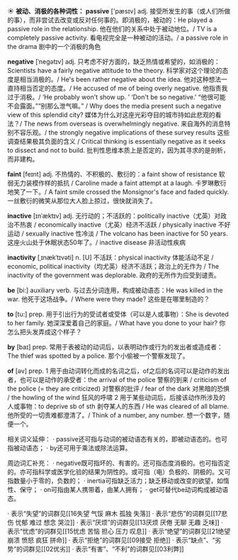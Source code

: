 ☀ <span class="category">**被动、消极的各种词性：**</span>
<span class="vocabulary">**passive**</span> ['pæsɪv] 
<span class="definition">adj. 接受所发生的事（或人们所做的事），而非尝试去改变或反对任何事的。即消极的，被动的：</span>He played a passive role in the relationship. 他在他们的关系中处于被动地位。/ TV is a completely passive activity. 看电视完全是一种被动的活动。/ a passive role in the drama 剧中的一个消极的角色

<span class="vocabulary">**negative**</span> [ˈnegətɪv]
<span class="definition">adj. 只考虑不好方面的，缺乏热情或希望的，如消极的：</span>Scientists have a fairly negative attitude to the theory. 科学家对这个理论的态度是相当消极的。/ He's been rather negative about the idea. 他对这种想法一直持相当否定的态度。/ He accused of me of being overly negative. 他指责我过于消极。/ ‘He probably won't show up. ’ ‘Don't be so negative.’ “他很可能不会露面。”“别那么泄气嘛。” / Why does the media present such a negative view of this splendid city? 媒体为什么对这座光彩夺目的城市持如此悲观的看法？/ The news from overseas is overwhelmingly negative. 来自海外的消息特别不容乐观。/ the strongly negative implications of these survey results 这些调查结果极其负面的含义 / Critical thinking is essentially negative as it seeks to dissect and not to build. 批判性思维本质上是否定的，因为其寻求的是剖析，而非建构。
           
<span class="vocabulary">**faint**</span> [feɪnt]
<span class="definition">adj. 不热情的、不积极的、敷衍的：</span>a faint show of resistance 软弱无力装模作样的抵抗 / Caroline made a faint attempt at a laugh. 卡罗琳敷衍地笑了一下。/ A faint smile crossed the Monsignor's face and faded quickly. 一丝敷衍的微笑从那位大人脸上掠过，很快就消失了。
           
<span class="vocabulary">**inactive**</span> [ɪnˈæktɪv]
<span class="definition">adj. 无行动的；不活跃的：</span>politically inactive（尤英）对政治不热衷 / economically inactive（尤英）经济不活跃 / physically inactive 不好运动 / sexually inactive 性冷淡 / The volcano has been inactive for 50 years. 这座火山处于休眠状态50年了。/ inactive disease 非活动性疾病 
           
<span class="vocabulary">**inactivity**</span> [ˌɪnækˈtɪvəti]
<span class="definition">n. [U] 不活跃：</span>physical inactivity 体能活动不足 / economic, political inactivity（均尤英）经济不活跃；政治上的无作为 / The inactivity of the government was deplorable. 政府的无所作为应受到谴责。

<span class="vocabulary">**be**</span> [bi:] 
<span class="definition">auxiliary verb. 与过去分词连用，构成被动语态：</span>He was killed in the war. 他死于这场战争。/ Where were they made? 这些是在哪里制造的？

<span class="vocabulary">**to**</span> [tu:] 
<span class="definition">prep. 用于引出行为的受试者或受体（可以是人或事物）：</span>She is devoted to her family. 她深深爱着自己的家庭。/ What have you done to your hair? 你怎么把头发弄成这个样子？

<span class="vocabulary">**by**</span> [baɪ] 
<span class="definition">prep. 常用于表被动的动词后，以表明动作或行为的发出者或造成者：</span>The thief was spotted by a police. 那个小偷被一个警察发现了。 

<span class="vocabulary">**of**</span> [əv] 
<span class="definition">prep. 1 用于由动词转化而成的名词之后，of之后的名词可以是动作的发出者，也可以是动作的承受者：</span>the arrival of the police 警察的到来 / criticism of the police (= they are criticized) 对警察的批评 / fear of the dark 对黑暗的恐惧 / the howling of the wind 狂风的呼啸 <span class="definition">2 用于某些动词后，后接该动作所涉及的人或事物：</span>to deprive sb of sth 剥夺某人的东西 / He was cleared of all blame. 他所受的一切责难都澄清了。/ Think of a number, any number. 想一个数字，随便一个。

相关词义延伸：
· passive还可指与动词的被动语态有关的，即被动语态的。也可指被动语态；
· by还可用于乘法或除法运算。

周边词汇补充：
· negative既可指坏的、有害的。还可指态度消极的。也可指否定的。亦可指科学或医学化验的结果为阴性的。或可指（电）负极的、阴极的。又可指数量小于零的，负数的；
· inertia可指缺乏活力；缺乏移动或改变的欲望，如惰性、保守；
· on可指由某人携带着，由某人拥有；
· get可替代be动词构成被动语态。

· 表示“失望”的词群见[[16失望 气馁 麻木 孤独 失落]]
· 表示“悲伤”的词群见[[17悲伤 忧郁 难过 想念 哭泣]]
· 表示“厌烦”的词群见[[13厌烦 厌倦 无聊 无趣 乏味]]
· 表示“忧虑”的词群见[[15忧虑 苦恼 担心 压力 叹息]]
· 表示“绝望”的词群见[[21绝望 崩溃 愤怒 疯狂 拼命]]
· 表示“拒绝”的词群见[[09接受 拒绝]]
· 表示“缺点”、“劣势”的词群见[[02优劣]]
· 表示“有害”、“不利”的词群见[[03利弊]]
